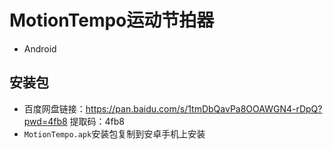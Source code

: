 # MotionTempo运动节拍器
- Android

## 安装包

- 百度网盘链接：https://pan.baidu.com/s/1tmDbQavPa8OOAWGN4-rDpQ?pwd=4fb8 
提取码：4fb8
- `MotionTempo.apk`安装包复制到安卓手机上安装

